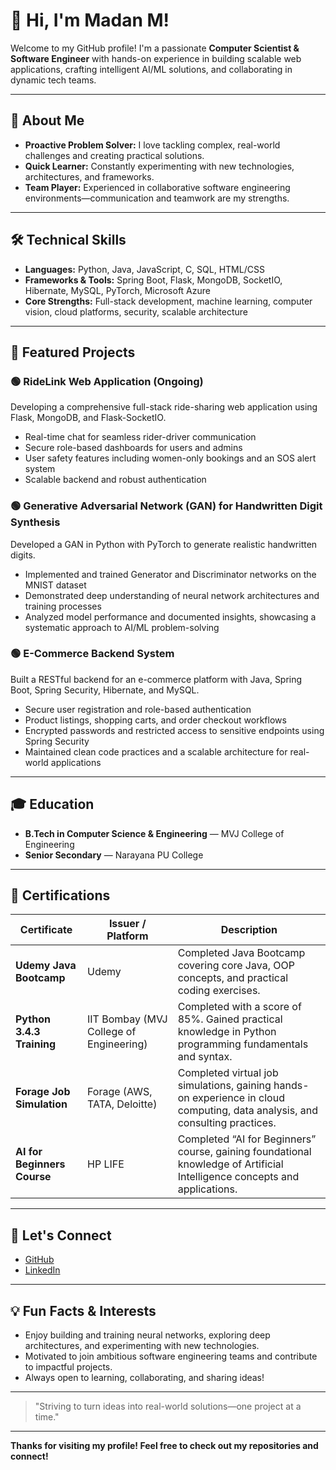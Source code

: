 # 👋 Hi, I'm Madan M!

Welcome to my GitHub profile! I'm a passionate **Computer Scientist & Software Engineer** with hands-on experience in building scalable web applications, crafting intelligent AI/ML solutions, and collaborating in dynamic tech teams.

---

## 🚀 About Me

- **Proactive Problem Solver:** I love tackling complex, real-world challenges and creating practical solutions.
- **Quick Learner:** Constantly experimenting with new technologies, architectures, and frameworks.
- **Team Player:** Experienced in collaborative software engineering environments—communication and teamwork are my strengths.

---

## 🛠️ Technical Skills

- **Languages:** Python, Java, JavaScript, C, SQL, HTML/CSS
- **Frameworks & Tools:** Spring Boot, Flask, MongoDB, SocketIO, Hibernate, MySQL, PyTorch, Microsoft Azure
- **Core Strengths:** Full-stack development, machine learning, computer vision, cloud platforms, security, scalable architecture

---

## 🌟 Featured Projects

### 🟢 RideLink Web Application (Ongoing)
Developing a comprehensive full-stack ride-sharing web application using Flask, MongoDB, and Flask-SocketIO.
- Real-time chat for seamless rider-driver communication
- Secure role-based dashboards for users and admins
- User safety features including women-only bookings and an SOS alert system
- Scalable backend and robust authentication

### 🟢 Generative Adversarial Network (GAN) for Handwritten Digit Synthesis
Developed a GAN in Python with PyTorch to generate realistic handwritten digits.
- Implemented and trained Generator and Discriminator networks on the MNIST dataset
- Demonstrated deep understanding of neural network architectures and training processes
- Analyzed model performance and documented insights, showcasing a systematic approach to AI/ML problem-solving

### 🟢 E-Commerce Backend System
Built a RESTful backend for an e-commerce platform with Java, Spring Boot, Spring Security, Hibernate, and MySQL.
- Secure user registration and role-based authentication
- Product listings, shopping carts, and order checkout workflows
- Encrypted passwords and restricted access to sensitive endpoints using Spring Security
- Maintained clean code practices and a scalable architecture for real-world applications

---

## 🎓 Education

- **B.Tech in Computer Science & Engineering** — MVJ College of Engineering
- **Senior Secondary** — Narayana PU College

---

## 🏅 Certifications

| Certificate | Issuer / Platform | Description |
|-------------|------------------|-------------|
| **Udemy Java Bootcamp** | Udemy | Completed Java Bootcamp covering core Java, OOP concepts, and practical coding exercises. |
| **Python 3.4.3 Training** | IIT Bombay (MVJ College of Engineering) | Completed with a score of 85%. Gained practical knowledge in Python programming fundamentals and syntax. |
| **Forage Job Simulation** | Forage (AWS, TATA, Deloitte) | Completed virtual job simulations, gaining hands-on experience in cloud computing, data analysis, and consulting practices. |
| **AI for Beginners Course** | HP LIFE | Completed “AI for Beginners” course, gaining foundational knowledge of Artificial Intelligence concepts and applications. |

---

## 🤝 Let's Connect

- [GitHub](https://github.com/Madan686)
- [LinkedIn](https://www.linkedin.com/in/madan-m-5783332b8?utm_source=share&utm_campaign=share_via&utm_content=profile&utm_medium=android_app)

---

## 💡 Fun Facts & Interests

- Enjoy building and training neural networks, exploring deep architectures, and experimenting with new technologies.
- Motivated to join ambitious software engineering teams and contribute to impactful projects.
- Always open to learning, collaborating, and sharing ideas!

---

> "Striving to turn ideas into real-world solutions—one project at a time."

---

**Thanks for visiting my profile! Feel free to check out my repositories and connect!**

